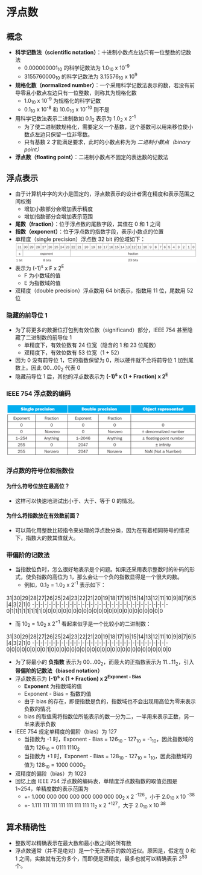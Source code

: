 # 浮点数

## 概念
* **科学记数法（scientific notation）**：十进制小数点左边只有一位整数的记数法
  * 0.000000001<sub>10</sub> 的科学记数法为 1.0<sub>10</sub> x 10<sup>-9</sup>
  * 3155760000<sub>10</sub> 的科学记数法为 3.15576<sub>10</sub> x 10<sup>9</sup>
* **规格化数（normalized number）**：一个采用科学记数法表示的数，若没有前导零且小数点左边只有一位整数，则称其为规格化数
  * 1.0<sub>10</sub> x 10<sup>-9</sup> 为规格化的科学记数
  * 0.1<sub>10</sub> x 10<sup>-8</sup> 和 10.0<sub>10</sub> x 10<sup>-10</sup> 则不是
* 用科学记数法表示二进制数如 0.1<sub>2</sub> 表示为 1.0<sub>2</sub> x 2<sup>-1</sup>
  * 为了使二进制数规格化，需要定义一个基数，这个基数可以用来移位使小数点左边只保留一位非零数。
  * 只有基数 2 才能满足要求，此时的小数点称为为 *二进制小数点（binary point）*
* **浮点数（floating point）**：二进制小数点不固定的表达数的记数法

## 浮点表示
* 由于计算机中字的大小是固定的，浮点数表示的设计者需在精度和表示范围之间权衡
  * 增加小数部分会增加表示精度
  * 增加指数部分会增加表示范围
* **尾数（fraction）**：位于浮点数的尾数字段，其值在 0 和 1 之间
* **指数（exponent）**：位于浮点数的指数字段，表示小数点的位置
* 单精度（single precision）浮点数 32 bit 的位域如下：
  ![pic/float_bits.png](pic/float_bits.png)
* 表示为 (-1)<sup>s</sup> x F x 2<sup>E</sup>
  * F 为小数域的值
  * E 为指数域的值
* 双精度（double precision）浮点数用 64 bit表示，指数用 11 位，尾数用 52 位

### 隐藏的前导位 1
* 为了将更多的数据位打包到有效位数（significand）部分，IEEE 754 甚至隐藏了二进制数的前导位 1
  * 单精度下，有效位数有 24 位宽（隐含的 1 和 23 位尾数）
  * 双精度下，有效位数有 53 位宽（1 + 52）
* 因为 0 没有前导位 1，它的指数保留为 0，所以硬件就不会将前导位 1 加到尾数上。因此 00...00<sub>2</sub> 代表 0
* 隐藏前导位 1 后，其他的浮点数表示为 **(-1)<sup>s</sup> x (1 + Fraction) x 2<sup>E</sup>**

### IEEE 754 浮点数的编码
![pic/ieee754_float.png](pic/ieee754_float.png)

### 浮点数的符号位和指数位
#### 为什么符号位放在最高位？
* 这样可以快速地测试出小于、大于、等于 0 的情况。
#### 为什么将指数放在有效数前面？
* 可以简化用整数比较指令来处理的浮点数分类，因为在有着相同符号的情况下，指数大的数其值就大。

### 带偏阶的记数法
* 当指数位负时，怎么很好地表示是个问题。如果还采用表示整数时的补码的形式，使负指数的高位为 1，那么会让一个负的指数显得是一个很大的数。
  * 例如，0.1<sub>2</sub> = 1.0<sub>2</sub> x 2<sup>-1</sup> 表示如下：

31|30|29|28|27|26|25|24|23|22|21|20|19|18|17|16|15|14|13|12|11|10|9|8|7|6|5|4|3|2|1|0
-|-|-|-|-|-|-|-|-|-|-|-|-|-|-|-|-|-|-|-|-|-|-|-|-|-|-|-|-|-|-|-|-
0|1|1|1|1|1|1|1|1|0|0|0|0|0|0|0|0|0|0|0|0|0|0|0|0|0|0|0|0|0|0|0|0

* 而 10<sub>2</sub> = 1.0<sub>2</sub> x 2<sup>+1</sup> 看起来似乎是一个比较小的二进制数：

31|30|29|28|27|26|25|24|23|22|21|20|19|18|17|16|15|14|13|12|11|10|9|8|7|6|5|4|3|2|1|0
-|-|-|-|-|-|-|-|-|-|-|-|-|-|-|-|-|-|-|-|-|-|-|-|-|-|-|-|-|-|-|-|-
0|0|0|0|0|0|0|0|1|0|0|0|0|0|0|0|0|0|0|0|0|0|0|0|0|0|0|0|0|0|0|0|0
* 为了将最小的 **负指数** 表示为 00...00<sub>2</sub>，而最大的正指数表示为 11...11<sub>2</sub>，引入 **带偏阶的记数法（biased notation）**
* 浮点数表示为 **(-1)<sup>s</sup> x (1 + Fraction) x 2<sup>Exponent - Bias</sup>**
  * **Exponent** 为指数域的值
  * Exponent - Bias = 指数的值
  * 由于 bias 的存在，即便指数是负的，指数域也不会出现用高位为零来表示负数的情况
  * bias 的取值需将指数位所能表示的数一分为二，一半用来表示正数，另一半来表示负数
* IEEE 754 规定单精度的偏阶（bias）为 127
  * 当指数为 -1 时，Exponent - Bias = 126<sub>10</sub> - 127<sub>10</sub> = -1<sub>10</sub>，因此指数域的值为 126<sub>10</sub> = 0111 1110<sub>2</sub>
  * 当指数为 +1 时，Exponent - Bias = 128<sub>10</sub> - 127<sub>10</sub> = 1<sub>10</sub>，因此指数域的值为 128<sub>10</sub> = 1000 0000<sub>2</sub>
* 双精度的偏阶（bias）为 1023
* 回忆上面 IEEE 754 浮点数的编码表，单精度浮点数指数的取值范围是 1~254，单精度数的表示范围为
  * +- 1.000 000 000 000 000 000 000 00<sub>2</sub> x 2 <sup>-126</sup>，小于 2.0<sub>10</sub> x 10 <sup>-38</sup>
  * +- 1.111 111 111 111 111 111 111 11<sub>2</sub> x 2 <sup>+127</sup>，大于 2.0<sub>10</sub> x 10 <sup>38</sup>
## 算术精确性
* 整数可以精确表示在最大数和最小数之间的所有数
* 浮点数通常（并不是绝对）是一个无法表示的数的近似。原因是，假定在 0 和 1 之间，实数就有无穷多个，而即便是双精度，最多也就可以精确表示 2<sup>53</sup> 个。
